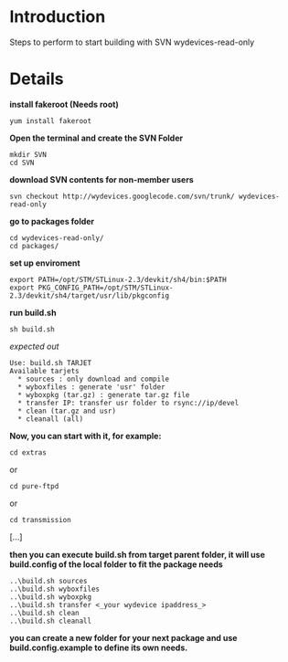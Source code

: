 # Introduction #

Steps to perform to start building with SVN wydevices-read-only


# Details #

**install fakeroot (Needs root)**
```
yum install fakeroot
```

**Open the terminal and create the SVN Folder**
```
mkdir SVN
cd SVN
```
**download SVN contents for non-member users**
```
svn checkout http://wydevices.googlecode.com/svn/trunk/ wydevices-read-only
```
**go to packages folder**
```
cd wydevices-read-only/
cd packages/
```
**set up enviroment**
```
export PATH=/opt/STM/STLinux-2.3/devkit/sh4/bin:$PATH
export PKG_CONFIG_PATH=/opt/STM/STLinux-2.3/devkit/sh4/target/usr/lib/pkgconfig
```
**run build.sh**
```
sh build.sh
```

_expected out_

```
Use: build.sh TARJET
Available tarjets
  * sources : only download and compile
  * wyboxfiles : generate 'usr' folder
  * wyboxpkg (tar.gz) : generate tar.gz file
  * transfer IP: transfer usr folder to rsync://ip/devel
  * clean (tar.gz and usr)
  * cleanall (all)
```

**Now, you can start with it, for example:**
```
cd extras  
```
or
```
cd pure-ftpd 
```
or
```
cd transmission 
```
[...]

**then you can execute build.sh from target parent folder, it will use build.config of the local folder to fit the package needs**

```
..\build.sh sources
..\build.sh wyboxfiles
..\build.sh wyboxpkg
..\build.sh transfer <_your wydevice ipaddress_>
..\build.sh clean
..\build.sh cleanall
```

**you can create a new folder for your next package and use build.config.example to define its own needs.**